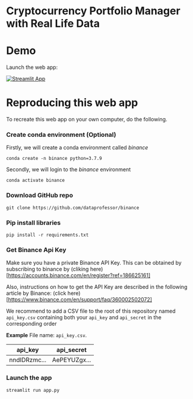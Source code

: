 # Cryptocurrency Portfolio Manager with Real Life Data

# Demo

Launch the web app:

[![Streamlit App](https://static.streamlit.io/badges/streamlit_badge_black_white.svg)](https://share.streamlit.io/josecaloca/crypto_portfolio_manager/app.py)

# Reproducing this web app
To recreate this web app on your own computer, do the following.

### Create conda environment (Optional)
Firstly, we will create a conda environment called *binance*
```
conda create -n binance python=3.7.9
```
Secondly, we will login to the *binance* environment
```
conda activate binance
```

###  Download GitHub repo

```
git clone https://github.com/dataprofessor/binance
```

###  Pip install libraries
```
pip install -r requirements.txt
```

### Get Binance Api Key

Make sure you have a private Binance API Key. This can be obtained by subscribing to binance by (cliking here)[https://accounts.binance.com/en/register?ref=186625161]

Also, instructions on how to get the API Key are described in the following article by Binance: (click here)[https://www.binance.com/en/support/faq/360002502072]

We recommend to add a CSV file to the root of this repository named ```api_key.csv``` containing both your ```api_key``` and ```api_secret``` in the corresponding order

**Example**
File name: ```api_key.csv```.

| api_key                                                          | api_secret                                                       |
|------------------------------------------------------------------|------------------------------------------------------------------|
| nndIDRzmc... | AePEYUZgx... |


###  Launch the app

```
streamlit run app.py
```

